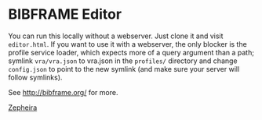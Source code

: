 BIBFRAME Editor
===============

You can run this locally without a webserver.  Just clone it and visit
`editor.html`.  If you want to use it with a webserver, the only blocker
is the profile service loader, which expects more of a query argument than
a path; symlink `vra/vra.json` to vra.json in the `profiles/` directory
and change `config.json` to point to the new symlink (and make sure your
server will follow symlinks).

See http://bibframe.org/ for more.

[Zepheira](http://zepheira.com/)
